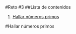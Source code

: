 #Reto #3 
##Lista de contenidos
1. [Hallar números primos](#Hallar-números-primos)

#Hallar números primos
